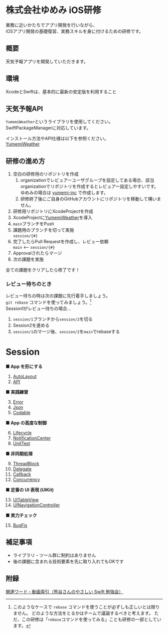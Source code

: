 # 株式会社ゆめみ iOS研修
業務に近いかたちでアプリ開発を行いながら、  
iOSアプリ開発の基礎復習、実務スキルを身に付けるための研修です。

## 概要
天気予報アプリを開発していただきます。  

## 環境
XcodeとSwiftは、基本的に最新の安定版を利用すること

## 天気予報API
`YumemiWeather`というライブラリを使用してください。  
SwiftPackageManagerに対応しています。

インストール方法やAPI仕様は以下を参照ください。  
[YumemiWeather](Documentation/YumemiWeather.md)

## 研修の進め方
1. 空白の研修用のリポジトリを作成
    1. organizationでレビュアーユーザグループを設定してある場合、該当organizationでリポジトリを作成するとレビュアー設定しやすいです。ゆめみの場合は [yumemi-inc](https://github.com/yumemi-inc) で作成します。
    1. 研修終了後にご自身のGitHubアカウントにリポジトリを移動して構いません。
1. 研修用リポジトリにXcodeProjectを作成  
1. XcodeProjectに[YumemiWeather](Documentation/YumemiWeather.md)を導入
1. `main`ブランチをPush
1. 課題用のブランチを切って実施  
`session/{#}`
1. 完了したらPull Requestを作成し、レビュー依頼  
`main` <-- `session/{#}`
1. Approvalされたらマージ
1. 次の課題を実施

全ての課題をクリアしたら修了です！

### レビュー待ちのとき
レビュー待ちの時は次の課題に先行着手しましょう。  
`git rebase` コマンドを使ってみましょう。[^git-rebase]  
Session1がレビュー待ちの場合...
1. `session/1`ブランチから`session/2`を切る
1. Session2を進める
1. `session/1`のマージ後、`session/2`を`main`でrebaseする  

# Session

**■ App を形にする**

1) [AutoLayout](Documentation/AutoLayout.md)
1) [API](Documentation/API.md)

**■ 実践練習**

3) [Error](Documentation/Error.md)
1) [Json](Documentation/Json.md)
1) [Codable](Documentation/Codable.md)

**■ App の高度な制御**

6) [Lifecycle](Documentation/VC_Lifecycle.md)
1) [NotificationCenter](Documentation/NotificationCenter.md)
1) [UnitTest](Documentation/UnitTest.md)

**■ 非同期処理**

9) [ThreadBlock](Documentation/ThreadBlock.md)
1) [Delegate](Documentation/Delegate.md)
1) [Callback](Documentation/Callback.md)
1) [Concurrency](Documentation/Concurrency.md)

**■ 定番の UI 表現 (UIKit)**

13) [UITableView](Documentation/UITableView.md)
1) [UINavigationController](Documentation/UINavigationController.md)

**■ 実力チェック**

15) [BugFix](Documentation/BugFix.md)

[^git-rebase]: このようなケースで `rebase` コマンドを使うことが必ずしも正しいとは限りません。 どのような方法をとるかはチームで議論するべきと考えます。 ただ、この研修は「`rebase`コマンドを使ってみる」ことも研修の一部としています。

## 補足事項
- ライブラリ・ツール群に制約はありません
- 後の課題に含まれる技術要素を先に取り入れてもOKです

## 附録

[関連ワード・動画索引（熊谷さんのやさしい Swift 勉強会）](https://yumemi.notion.site/iOS-e22f8a8ab59d4b43b039bc201b3ceaf3)
